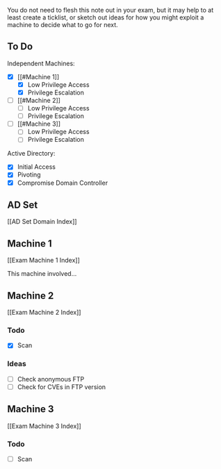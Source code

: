 You do not need to flesh this note out in your exam, but it may help to at least create a ticklist, or sketch out ideas for how you might exploit a machine to decide what to go for next.

## To Do

Independent Machines:
- [x] [[#Machine 1]]
	- [x] Low Privilege Access
	- [x] Privilege Escalation
- [ ] [[#Machine 2]]
	- [ ] Low Privilege Access
	- [ ] Privilege Escalation
- [ ] [[#Machine 3]]
	- [ ] Low Privilege Access
	- [ ] Privilege Escalation

Active Directory:
- [x] Initial Access
- [x] Pivoting
- [x] Compromise Domain Controller

## AD Set

[[AD Set Domain Index]]

## Machine 1

[[Exam Machine 1 Index]]

This machine involved...

## Machine 2

[[Exam Machine 2 Index]]

### Todo

- [x] Scan

### Ideas

- [ ] Check anonymous FTP
- [ ] Check for CVEs in FTP version

## Machine 3

[[Exam Machine 3 Index]]

### Todo

- [ ] Scan